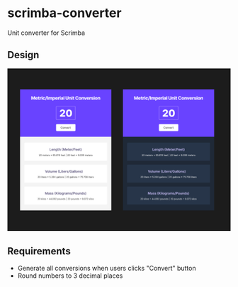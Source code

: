 # scrimba-converter
Unit converter for Scrimba

## Design
![Unit Converter Design](main-design.png)

## Requirements
- Generate all conversions when users clicks "Convert" button
- Round numbers to 3 decimal places